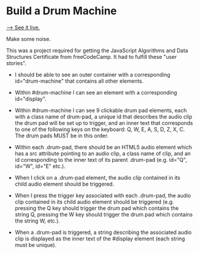 # Build a Drum Machine

[--> See it live.](https://superjoshua.github.io/fcc-drum-machine/)

Make some noise.

This was a project required for getting the JavaScript Algorithms and Data Structures Certificate from freeCodeCamp. It had to fulfill these "user stories".

- I should be able to see an outer container with a corresponding id="drum-machine" that contains all other elements.

- Within #drum-machine I can see an element with a corresponding id="display".

- Within #drum-machine I can see 9 clickable drum pad elements, each with a class name of drum-pad, a unique id that describes the audio clip the drum pad will be set up to trigger, and an inner text that corresponds to one of the following keys on the keyboard: Q, W, E, A, S, D, Z, X, C. The drum pads MUST be in this order.

- Within each .drum-pad, there should be an HTML5 audio element which has a src attribute pointing to an audio clip, a class name of clip, and an id corresponding to the inner text of its parent .drum-pad (e.g. id="Q", id="W", id="E" etc.).

- When I click on a .drum-pad element, the audio clip contained in its child audio element should be triggered.

- When I press the trigger key associated with each .drum-pad, the audio clip contained in its child audio element should be triggered (e.g. pressing the Q key should trigger the drum pad which contains the string Q, pressing the W key should trigger the drum pad which contains the string W, etc.).

- When a .drum-pad is triggered, a string describing the associated audio clip is displayed as the inner text of the #display element (each string must be unique).
